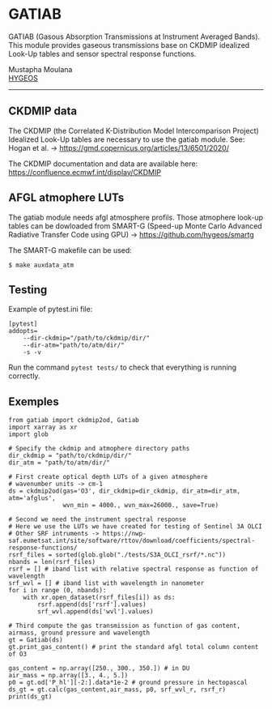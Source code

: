 # GATIAB
GATIAB (Gasous Absorption Transmissions at Instrument Averaged Bands). \
This module provides gaseous transmissions base on CKDMIP idealized Look-Up tables and sensor spectral response functions.

Mustapha Moulana  
[HYGEOS](www.hygeos.com)

-----------------------------------------


## CKDMIP data
The CKDMIP (the Correlated K-Distribution Model Intercomparison Project) Idealized Look-Up tables are necessary to use the gatiab module. See: Hogan et al. ->  https://gmd.copernicus.org/articles/13/6501/2020/

The CKDMIP documentation and data are available here: https://confluence.ecmwf.int/display/CKDMIP

## AFGL atmophere LUTs
The gatiab module needs afgl atmosphere profils. Those atmophere look-up tables can be dowloaded from SMART-G (Speed-up Monte Carlo Advanced Radiative Transfer Code using GPU) -> https://github.com/hygeos/smartg

The SMART-G makefile can be used:
```
$ make auxdata_atm
```
## Testing
Example of pytest.ini file:
```
[pytest]
addopts=
    --dir-ckdmip="/path/to/ckdmip/dir/"
    --dir-atm="path/to/atm/dir/"
    -s -v
```
Run the command `pytest tests/` to check that everything is running correctly.

## Exemples
```
from gatiab import ckdmip2od, Gatiab
import xarray as xr
import glob

# Specify the ckdmip and atmophere directory paths
dir_ckdmip = "path/to/ckdmip/dir/" 
dir_atm = "path/to/atm/dir/"

# First create optical depth LUTs of a given atmosphere
# wavenumber units -> cm-1
ds = ckdmip2od(gas='O3', dir_ckdmip=dir_ckdmip, dir_atm=dir_atm, atm='afglus',
               wvn_min = 4000., wvn_max=26000., save=True)

# Second we need the instrument spectral response
# Here we use the LUTs we have created for testing of Sentinel 3A OLCI
# Other SRF intruments -> https://nwp-saf.eumetsat.int/site/software/rttov/download/coefficients/spectral-response-functions/
rsrf_files = sorted(glob.glob("./tests/S3A_OLCI_rsrf/*.nc"))
nbands = len(rsrf_files)
rsrf = [] # iband list with relative spectral response as function of wavelength
srf_wvl = [] # iband list with wavelength in nanometer
for i in range (0, nbands):
    with xr.open_dataset(rsrf_files[i]) as ds:
        rsrf.append(ds['rsrf'].values)
        srf_wvl.append(ds['wvl'].values)

# Third compute the gas transmission as function of gas content, airmass, ground pressure and wavelength
gt = Gatiab(ds)
gt.print_gas_content() # print the standard afgl total column content of O3

gas_content = np.array([250., 300., 350.]) # in DU
air_mass = np.array([3., 4., 5.])
p0 = gt.od['P_hl'][-2:].data*1e-2 # ground pressure in hectopascal
ds_gt = gt.calc(gas_content,air_mass, p0, srf_wvl_r, rsrf_r)
print(ds_gt)
```
